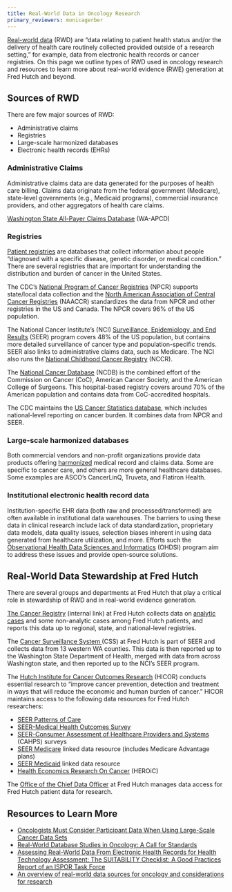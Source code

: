 ```yaml
---
title: Real-World Data in Oncology Research 
primary_reviewers: monicagerber
---
```


[Real-world data](https://toolkit.ncats.nih.gov/glossary/real-world-data/) (RWD) are “data relating to patient health status and/or the delivery of health care routinely collected provided outside of a research setting,” for example, data from electronic health records or cancer registries. On this page we outline types of RWD used in oncology research and resources to learn more about real-world evidence (RWE) generation at Fred Hutch and beyond. 

## Sources of RWD

There are few major sources of RWD:

- Administrative claims 
- Registries
- Large-scale harmonized databases
- Electronic health records (EHRs)

### Administrative Claims

Administrative claims data are data generated for the purposes of health care billing. Claims data originate from the federal government (Medicare), state-level governments (e.g., Medicaid programs), commercial insurance providers, and other aggregators of health care claims. 

[Washington State All-Payer Claims Database](https://www.hca.wa.gov/about-hca/data-and-reports/washington-state-all-payer-claims-database-wa-apcd) (WA-APCD)

### Registries 

[Patient registries](https://toolkit.ncats.nih.gov/module/discovery/starting-a-patient-registry-natural-history-study-database/patient-registries/) are databases that collect information about people “diagnosed with a specific disease, genetic disorder, or medical condition.” There are several registries that are important for understanding the distribution and burden of cancer in the United States.

The CDC’s [National Program of Cancer Registries](https://www.cdc.gov/national-program-cancer-registries/index.html) (NPCR) supports state/local data collection and the [North American Association of Central Cancer Registries](https://www.naaccr.org) (NAACCR) standardizes the data from NPCR and other registries in the US and Canada. The NPCR covers 96% of the US population.

The National Cancer Institute’s (NCI) [Surveillance, Epidemiology, and End Results](https://seer.cancer.gov) (SEER) program covers 48% of the US population, but contains more detailed surveillance of cancer type and population-specific trends. SEER also links to administrative claims data, such as Medicare. The NCI also runs the [National Childhood Cancer Registry](https://nccrexplorer.ccdi.cancer.gov) (NCCR).

The [National Cancer Database](https://www.facs.org/quality-programs/cancer-programs/national-cancer-database/) (NCDB) is the combined effort of the Commission on Cancer (CoC), American Cancer Society, and the American College of Surgeons. This hospital-based registry covers around 70% of the American population and contains data from CoC-accredited hospitals. 

The CDC maintains the [US Cancer Statistics database](https://www.cdc.gov/united-states-cancer-statistics/index.html), which includes national-level reporting on cancer burden. It combines data from NPCR and SEER.

###  Large-scale harmonized databases

Both commercial vendors and non-profit organizations provide data products offering [harmonized](https://www.nature.com/articles/s41597-024-02956-3) medical record and claims data. Some are specific to cancer care, and others are more general healthcare databases. Some examples are ASCO’s CancerLinQ, Truveta, and Flatiron Health. 

### Institutional electronic health record data

Institution-specific EHR data (both raw and processed/transformed) are often available in institutional data warehouses. The barriers to using these data in clinical research include lack of data standardization, proprietary data models, data quality issues, selection biases inherent in using data generated from healthcare utilization, and more. Efforts such the [Observational Health Data Sciences and Informatics](https://ohdsi.org) (OHDSI) program aim to address these issues and provide open-source solutions. 

## Real-World Data Stewardship at Fred Hutch

There are several groups and departments at Fred Hutch that play a critical role in stewardship of RWD and in real-world evidence generation. 

[The Cancer Registry](https://fredhutch.sharepoint.com/sites/TogetherNet/cancerregistry) (internal link) at Fred Hutch collects data on [analytic cases](https://doh.wa.gov/sites/default/files/legacy/Documents/Pubs//140-193-ReportableNonReportableClassofCaseTypes.pdf) and some non-analytic cases among Fred Hutch patients, and reports this data up to regional, state, and national-level registries.

The [Cancer Surveillance System ](https://www.fredhutch.org/en/research/divisions/public-health-sciences-division/research/epidemiology/cancer-surveillance-system.html) (CSS) at Fred Hutch is part of SEER and collects data from 13 western WA counties. This data is then reported up to the Washington State Department of Health, merged with data from across Washington state, and then reported up to the NCI’s SEER program.

The [Hutch Institute for Cancer Outcomes Research](https://www.fredhutch.org/en/research/institutes-networks-ircs/hutchinson-institute-for-cancer-outcomes-research.html) (HICOR) conducts essential research to “improve cancer prevention, detection and treatment in ways that will reduce the economic and human burden of cancer.” HICOR maintains access to the following data resources for Fred Hutch researchers:

- [SEER Patterns of Care](https://healthcaredelivery.cancer.gov/poc/)
- [SEER-Medical Health Outcomes Survey](https://healthcaredelivery.cancer.gov/seer-mhos/)
- [SEER-Consumer Assessment of Healthcare Providers and Systems](https://healthcaredelivery.cancer.gov/seer-cahps/) (CAHPS) surveys 
- [SEER Medicare](https://healthcaredelivery.cancer.gov/seermedicare/) linked data resource (includes Medicare Advantage plans)
- [SEER Medicaid](https://healthcaredelivery.cancer.gov/seermedicaid/) linked data resource
- [Health Economics Research On Cancer](https://healthcaredelivery.cancer.gov/heroic) (HEROiC) 

The [Office of the Chief Data Officer](https://centernet.fredhutch.org/u/data-science-lab/patient-data.html) at Fred Hutch manages data access for Fred Hutch patient data for research. 

## Resources to Learn More

- [Oncologists Must Consider Participant Data When Using Large-Scale Cancer Data Sets](https://doi.org/10.1200/CCI.23.00245)
- [Real-World Database Studies in Oncology: A Call for Standards](https://doi.org/10.1200/JCO.23.0239)
- [Assessing Real-World Data From Electronic Health Records for Health Technology Assessment: The SUITABILITY Checklist: A Good Practices Report of an ISPOR Task Force](https://doi.org/10.1016/j.jval.2024.01.019)
- [An overview of real-world data sources for oncology and considerations for research](https://doi.org/10.3322/caac.21714)
